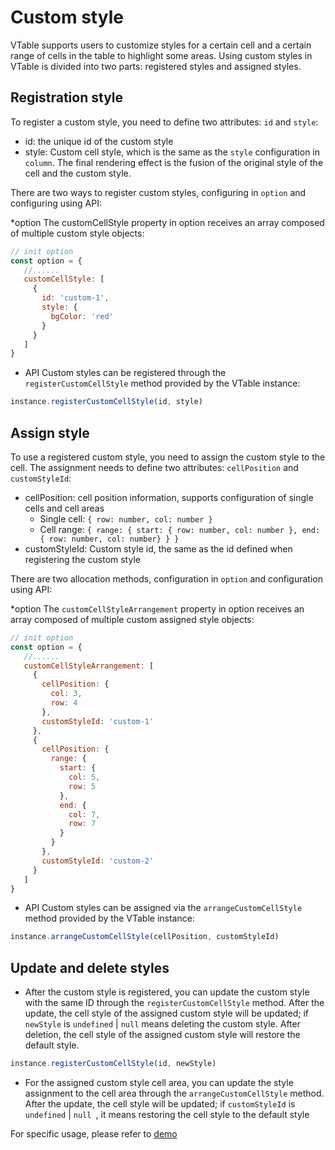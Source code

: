 # Custom style

VTable supports users to customize styles for a certain cell and a certain range of cells in the table to highlight some areas. Using custom styles in VTable is divided into two parts: registered styles and assigned styles.

## Registration style

To register a custom style, you need to define two attributes: `id` and `style`:

* id: the unique id of the custom style
* style: Custom cell style, which is the same as the `style` configuration in `column`. The final rendering effect is the fusion of the original style of the cell and the custom style.

There are two ways to register custom styles, configuring in `option` and configuring using API:

*option
The customCellStyle property in option receives an array composed of multiple custom style objects:

```js
// init option
const option = {
   //......
   customCellStyle: [
     {
       id: 'custom-1',
       style: {
         bgColor: 'red'
       }
     }
   ]
}
```

* API
Custom styles can be registered through the `registerCustomCellStyle` method provided by the VTable instance:
```js
instance.registerCustomCellStyle(id, style)
```

## Assign style

To use a registered custom style, you need to assign the custom style to the cell. The assignment needs to define two attributes: `cellPosition` and `customStyleId`:

* cellPosition: cell position information, supports configuration of single cells and cell areas
   * Single cell: `{ row: number, col: number }`
   * Cell range: `{ range: { start: { row: number, col: number }, end: { row: number, col: number} } }`
* customStyleId: Custom style id, the same as the id defined when registering the custom style

There are two allocation methods, configuration in `option` and configuration using API:

*option
The `customCellStyleArrangement` property in option receives an array composed of multiple custom assigned style objects:

```js
// init option
const option = {
   //......
   customCellStyleArrangement: [
     {
       cellPosition: {
         col: 3,
         row: 4
       },
       customStyleId: 'custom-1'
     },
     {
       cellPosition: {
         range: {
           start: {
             col: 5,
             row: 5
           },
           end: {
             col: 7,
             row: 7
           }
         }
       },
       customStyleId: 'custom-2'
     }
   ]
}
```

* API
Custom styles can be assigned via the `arrangeCustomCellStyle` method provided by the VTable instance:
```js
instance.arrangeCustomCellStyle(cellPosition, customStyleId)
```

## Update and delete styles

* After the custom style is registered, you can update the custom style with the same ID through the `registerCustomCellStyle` method. After the update, the cell style of the assigned custom style will be updated; if `newStyle` is `undefined` | `null` means deleting the custom style. After deletion, the cell style of the assigned custom style will restore the default style.

```js
instance.registerCustomCellStyle(id, newStyle)
```

* For the assigned custom style cell area, you can update the style assignment to the cell area through the `arrangeCustomCellStyle` method. After the update, the cell style will be updated; if `customStyleId` is `undefined` | `null `, it means restoring the cell style to the default style

For specific usage, please refer to [demo](../demo/custom-render/custom-style)